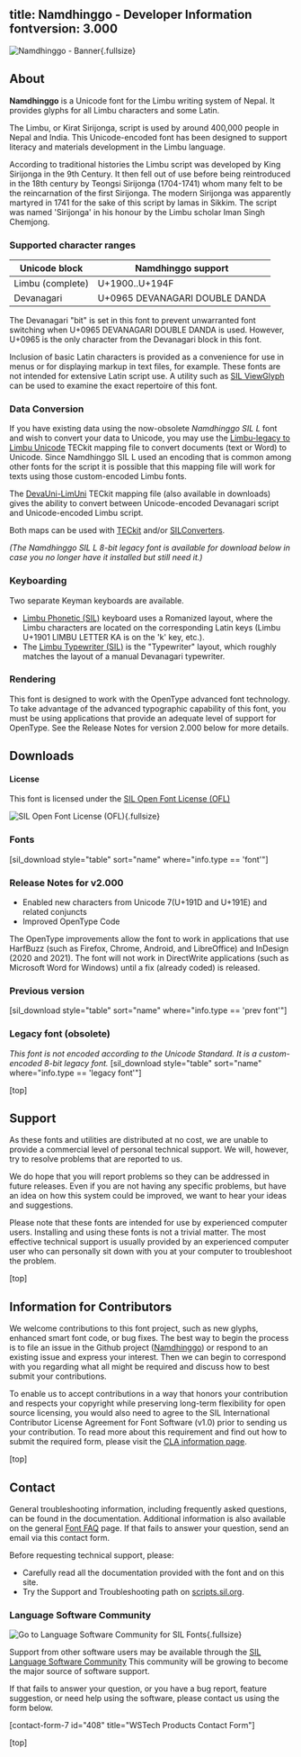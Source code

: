 title: Namdhinggo - Developer Information
fontversion: 3.000
---

![Namdhinggo - Banner](assets/images/Namdhinggo_banner.png){.fullsize}
<!-- PRODUCT SITE IMAGE SRC https://software.sil.org/wp/wp-content/uploads/2022/04/Limbu_banner.png -->

## About

**Namdhinggo** is a Unicode font for the Limbu writing system of Nepal. It provides glyphs for all Limbu characters and some Latin.

The Limbu, or Kirat Sirijonga, script is used by around 400,000 people in Nepal and India. This Unicode-encoded font has been designed to support literacy and materials development in the Limbu language.

According to traditional histories the Limbu script was developed by King Sirijonga in the 9th Century. It then fell out of use before being reintroduced in the 18th century by Teongsi Sirijonga (1704-1741) whom many felt to be the reincarnation of the first Sirijonga. The modern Sirijonga was apparently martyred in 1741 for the sake of this script by lamas in Sikkim. The script was named 'Sirijonga' in his honour by the Limbu scholar Iman Singh Chemjong.

### Supported character ranges

Unicode block | Namdhinggo support
------------- | ------------------
Limbu (complete)|U+1900..U+194F
Devanagari|U+0965 DEVANAGARI DOUBLE DANDA

The Devanagari "bit" is set in this font to prevent unwarranted font switching when U+0965 DEVANAGARI DOUBLE DANDA is used. However, U+0965 is the only character from the Devanagari block in this font.

Inclusion of basic Latin characters is provided as a convenience for use in menus or for displaying markup in text files, for example. These fonts are not intended for extensive Latin script use. A utility such as [SIL ViewGlyph](https://scripts.sil.org/ViewGlyph_home) can be used to examine the exact repertoire of this font.

### Data Conversion

If you have existing data using the now-obsolete *Namdhinggo SIL L* font and wish to convert your data to Unicode, you may use the [Limbu-legacy to Limbu Unicode](https://github.com/silnrsi/wsresources/tree/master/scripts/Limb/legacy/limbu-dc/mappings) TECkit mapping file to convert documents (text or Word) to Unicode. Since Namdhinggo SIL L used an encoding that is common among other fonts for the script it is possible that this mapping file will work for texts using those custom-encoded Limbu fonts.

The [DevaUni-LimUni](https://github.com/silnrsi/wsresources/tree/master/scripts/Limb/mappings/deva-limb) TECkit mapping file (also available in downloads) gives the ability to convert between Unicode-encoded Devanagari script and Unicode-encoded Limbu script.

Both maps can be used with [TECkit](https://software.sil.org/teckit/) and/or [SILConverters](https://software.sil.org/silconverters/).

*(The Namdhinggo SIL L 8-bit legacy font is available for download below in case you no longer have it installed but still need it.)*

### Keyboarding

Two separate Keyman keyboards are available.

- [Limbu Phonetic (SIL)](]https://keyman.com/keyboards/sil_limbu_phonetic) keyboard uses a Romanized layout, where the Limbu characters are located on the corresponding Latin keys (Limbu U+1901 LIMBU LETTER KA is on the 'k' key, etc.).
- The [Limbu Typewriter (SIL)](https://keyman.com/keyboards/sil_limbu_typewriter) is the "Typewriter" layout, which roughly matches the layout of a manual Devanagari typewriter.

### Rendering

This font is designed to work with the OpenType advanced font technology. To take advantage of the advanced typographic capability of this font, you must be using applications that provide an adequate level of support for OpenType. See the Release Notes for version 2.000 below for more details.

## Downloads

#### License

This font is licensed under the [SIL Open Font License (OFL)](https://scripts.sil.org/OFL)

![SIL Open Font License (OFL)](https://scripts.sil.org/OFL){.fullsize}
<!-- PRODUCT SITE IMAGE SRC https://software.sil.org/wp/wp-content/uploads/2019/03/OFL_logo_rect_color.png -->

### Fonts
[sil_download style="table" sort="name" where="info.type == 'font'"]

### Release Notes for v2.000

- Enabled new characters from Unicode 7(U+191D and U+191E) and related conjuncts
- Improved OpenType Code

The OpenType improvements allow the font to work in applications that use HarfBuzz (such as Firefox, Chrome, Android, and LibreOffice) and InDesign (2020 and 2021). The font will not work in DirectWrite applications (such as Microsoft Word for Windows) until a fix (already coded) is released.

### Previous version
[sil_download style="table" sort="name" where="info.type == 'prev font'"]

### Legacy font (obsolete)

*This font is not encoded according to the Unicode Standard. It is a custom-encoded 8-bit legacy font.*
[sil_download style="table" sort="name" where="info.type == 'legacy font'"]

[top]

## Support

As these fonts and utilities are distributed at no cost, we are unable to provide a commercial level of personal technical support. We will, however, try to resolve problems that are reported to us.

We do hope that you will report problems so they can be addressed in future releases. Even if you are not having any specific problems, but have an idea on how this system could be improved, we want to hear your ideas and suggestions.

Please note that these fonts are intended for use by experienced computer users. Installing and using these fonts is not a trivial matter. The most effective technical support is usually provided by an experienced computer user who can personally sit down with you at your computer to troubleshoot the problem.

[top]

## Information for Contributors

We welcome contributions to this font project, such as new glyphs, enhanced smart font code, or bug fixes. The best way to begin the process is to file an issue in the Github project ([Namdhinggo](https://github.com/silnrsi/font-namdhinggo)) or respond to an existing issue and express your interest. Then we can begin to correspond with you regarding what all might be required and discuss how to best submit your contributions.

To enable us to accept contributions in a way that honors your contribution and respects your copyright while preserving long-term flexibility for open source licensing, you would also need to agree to the SIL International Contributor License Agreement for Font Software (v1.0) prior to sending us your contribution. To read more about this requirement and find out how to submit the required form, please visit the [CLA information page](https://software.sil.org/fontcla).

[top]

## Contact

General troubleshooting information, including frequently asked questions, can be found in the documentation. Additional information is also available on the general [Font FAQ](https://scripts.sil.org/FontFAQ) page. If that fails to answer your question, send an email via this contact form.

Before requesting technical support, please:

- Carefully read all the documentation provided with the font and on this site.
- Try the Support and Troubleshooting path on <a href="//scripts.sil.org/support" class="external">scripts.sil.org</a>.

### Language Software Community

![Go to Language Software Community for SIL Fonts](https://community.software.sil.org/c/silfonts){.fullsize}
<!-- PRODUCT SITE IMAGE SRC /wp/wp-content/uploads/2017/02/LSC_icon_80x80.png -->

Support from other software users may be available through the [SIL Language Software Community](//community.software.sil.org/c/silfonts) This community will be growing to become the major source of software support.</p>

If that fails to answer your question, or you have a bug report, feature suggestion, or need help using the software, please contact us using the form below.

[contact-form-7 id="408" title="WSTech Products Contact Form"]

[top]
